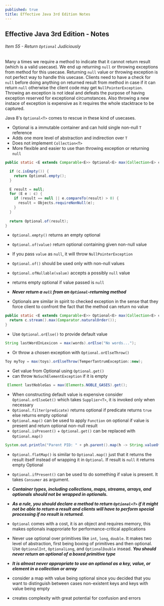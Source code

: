 ```yaml
---
published: true
title: Effective Java 3rd Edition Notes
---
```

## Effective Java 3rd Edition - Notes

###### Item 55 - Return `Optional` Judiciously
Many a times we require a method to indicate that it cannot return result (which is a valid usecase). We end up returning `null` or throwing exceptions from method for this usecase. Returning `null` value or throwing exception is not perfect way to handle this usecase. Clients need to have a check for `null` before doing anything on returned result from method in case if it can return `null` otherwise the client code may get `NullPointerException`. Throwing an exception is not ideal and defeats the purpose of having exception reserved for exceptional circumstances. Also throwing a new instace of exception is expensive as it requires the whole stacktrace to be captured.

Java 8's `Optional<T>` comes to rescue in these kind of usecases.

- Optional is a immutable container and can hold single non-null `T` reference
- Adds one more level of abstraction and indirection over `T`
- Does not implement `Collection<T>`
- More flexible and easier to use than throwing exception or returning `null`

```Java
public static <E extends Comparable<E>> Optional<E> max(Collection<E> c) {

  if (c.isEmpty()) {
    return Optional.empty();
  }

  E result = null;
  for (E e : c) {
    if (result == null || e.compareTo(result) > 0) {
      result = Objects.requireNonNull(e);
    }
  }
	
  return Optional.of(result);
}
```

- `Optional.empty()` returns an empty optional
- `Optional.of(value)` return optional containing given non-null value
 - If you pass `value` as `null`, it will throw `NullPointerException`
 - `Optional.of()` should be used only with non-null values
- `Optional.ofNullable(value)` accepts a possibly `null` value
 - returns empty optional if value passed is `null`

- **_Never return a `null` from an `Optional`-returning method_**

- Optionals are similar in spirit to checked exception in the sense that they force client to confront the fact that the method can return no value

```Java
public static <E extends Comparable<E>> Optional<E> max(Collection<E> c) {
  return c.stream().max(Comparator.naturalOrder());
}
```

- Use `Optional.orElse()` to provide default value
```Java
String lastWordInLexicon = max(words).orElse("No words...");
```
- Or throw a chosen exception with `Optional.orElseThrow()`
```Java
Toy myToy = max(toys).orElseThrow(TemperTantrumException::new);
```
- Get value from Optional using `Optional.get()`
 - can throw `NoSuchElementException` if it is empty
 ```Java
  Element lastNobleGas = max(Elements.NOBLE_GASES).get();
  ```
- When constructing default value is expensive consider `Optional.orElseGet()` which takes `Supplier<T>`, it is invoked only when necessary
- `Optional.filter(predicate)` returns optional if predicate returns `true` else returns empty optional
- `Optional.map()` can be used to apply `Function` on optional if value is present and return optional non-null result
 - `Optional.isPresent()` + `Optional.get()` can be replaced with `Optional.map()`
 ```Java
 System.out.println("Parent PID: " + ph.parent().map(h -> String.valueOf(h.pid())).orElse("N/A"));
 ```
- `Optional.flatMap()` is similar to `Optional.map()` just that it returns the result itself instead of wrapping it in `Optional`. If result is `null` it returns empty Optional
- `Optional.ifPresent()` can be used to do something if value is present. It takes `Consumer` as argument.

- **_Container types, including collections, maps, streams, arrays, and optionals should not be wrapped in optionals._**

- **_As a rule, you should declare a method to return `Optional<T>` if it might not be able to return a result and clients will have to perform special processing if no result is returned._**

- `Optional` comes with a cost, it is an object and requires memory, this makes optionals inapproriate for performance-critical applications
- Never use optional over primitives like `int`, `long`, `double`. It makes two level of abstraction, first being boxing of primitives and then optional. Use `OptionalInt`, `OptionalLong`, and `OptionalDouble` insead. **_You should never return an optional of a boxed primitive type_**
- **_It is almost never appropriate to use an optional as a key, value, or element in a collection or array_**
 - consider a map with value being optional since you decided that you want to distinguish between cases non-existent keys and keys with value being empty
 - creates complexity with great potential for confusion and errors






